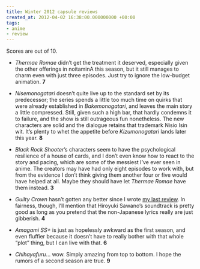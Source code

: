 ```yaml
---
title: Winter 2012 capsule reviews
created_at: 2012-04-02 16:38:00.000000000 +00:00
tags:
- anime
- review
---
```


Scores are out of 10.

-   <cite>Thermae Romae</cite> didn’t get the treatment it deserved,
    especially given the other offerings in noitaminA this season, but
    it still manages to charm even with just three episodes. Just try to
    ignore the low-budget animation. **7**

-   <cite>Nisemonogatari</cite> doesn’t quite live up to the standard
    set by its predecessor; the series spends a little too much time on
    quirks that were already established in <cite>Bakemonogatari</cite>,
    and leaves the main story a little compressed. Still, given such a
    high bar, that hardly condemns it to failure, and the show is still
    outrageous fun nonetheless. The new characters are solid and the
    dialogue retains that trademark Nisio Isin wit. It’s plenty to whet
    the appetite before <cite>Kizumonogatari</cite> lands later this
    year. **8**

-   <cite>Black Rock Shooter</cite>’s characters seem to have the
    psychological resilience of a house of cards, and I don’t even know
    how to react to the story and pacing, which are some of the messiest
    I’ve ever seen in anime. The creators may have had only eight
    episodes to work with, but from the evidence I don’t think giving
    them another four or five would have helped at all. Maybe they
    should have let <cite>Thermae Romae</cite> have them instead. **3**

-   <cite>Guilty Crown</cite> hasn’t gotten any better since I wrote [my
    last review](/blog/posts/19924428985.html). In fairness,
    though, I’ll mention that Hiroyuki Sawano’s soundtrack is pretty
    good as long as you pretend that the non-Japanese lyrics really are
    just gibberish. **4**

-   <cite>Amagami SS+</cite> is just as hopelessly awkward as the first
    season, and even fluffier because it doesn’t have to really bother
    with that whole “plot” thing, but I can live with that. **6**

-   <cite>Chihayafuru</cite>… wow. Simply amazing from top to bottom. I
    hope the rumors of a second season are true. **9**
